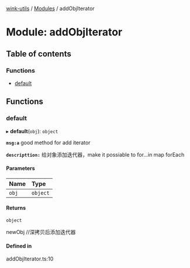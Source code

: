 [wink-utils](../README.md) / [Modules](../modules.md) / addObjIterator

# Module: addObjIterator

## Table of contents

### Functions

- [default](addObjIterator.md#default)

## Functions

### default

▸ **default**(`obj`): `object`

**`msg:a`** good method for add iterator

**`descripttion:`** 给对象添加迭代器，make it possiable to for...in map forEach

#### Parameters

| Name | Type |
| :------ | :------ |
| `obj` | `object` |

#### Returns

`object`

newObj //深拷贝后添加迭代器

#### Defined in

addObjIterator.ts:10
